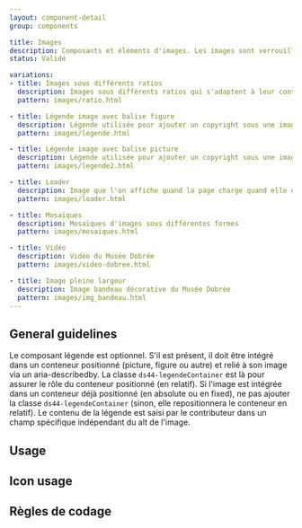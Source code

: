```yaml
---
layout: component-detail
group: components

title: Images
description: Composants et éléments d'images. Les images sont verrouillé dans leur conteneur avec un ratio particulier, elles s'adaptent pour avoir un rendu homogène sur l'ensemble du site.
status: Validé

variations:
- title: Images sous différents ratios
  description: Images sous différents ratios qui s'adaptent à leur conteneur peu importe le format d'upload.
  pattern: images/ratio.html

- title: Légende image avec balise figure
  description: Légende utilisée pour ajouter un copyright sous une image.
  pattern: images/legende.html

- title: Légende image avec balise picture
  description: Légende utilisée pour ajouter un copyright sous une image.
  pattern: images/legende2.html

- title: Loader
  description: Image que l'on affiche quand la page charge quand elle est en attente de contenu
  pattern: images/loader.html

- title: Mosaïques
  description: Mosaïques d'images sous différentes formes
  pattern: images/mosaiques.html

- title: Vidéo
  description: Vidéo du Musée Dobrée
  pattern: images/video-dobree.html

- title: Image pleine largeur
  description: Image bandeau décorative du Musée Dobrée
  pattern: images/img_bandeau.html
---
```



## General guidelines

Le composant légende est optionnel. S'il est présent, il doit être intégré dans un conteneur positionné (picture, figure ou autre) et relié à son image via un aria-describedby. La classe `ds44-legendeContainer` est là pour assurer le rôle du conteneur positionné (en relatif). Si l'image est intégrée dans un conteneur déjà positionné (en absolute ou en fixed), ne pas ajouter la classe `ds44-legendeContainer` (sinon, elle repositionnera le conteneur en relatif).
Le contenu de la légende est saisi par le contributeur dans un champ spécifique indépendant du alt de l'image.

## Usage


## Icon usage


## Règles de codage
